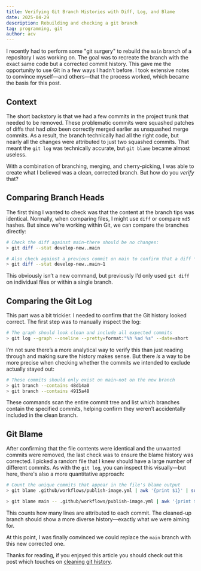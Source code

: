```yaml
---
title: Verifying Git Branch Histories with Diff, Log, and Blame
date: 2025-04-29
description: Rebuilding and checking a git branch
tag: programming, git
author: acv
---
```


I recently had to perform some "git surgery" to rebuild the `main` branch of a repository I was working on. The goal was to recreate the branch with the exact same code but a corrected commit history. This gave me the opportunity to use Git in a few ways I hadn’t before. I took extensive notes to convince myself—and others—that the process worked, which became the basis for this post.

## Context

The short backstory is that we had a few commits in the project trunk that needed to be removed. These problematic commits were squashed patches of diffs that had _also_ been correctly merged earlier as unsquashed merge commits. As a result, the branch technically had all the right code, but nearly all the changes were attributed to just two squashed commits. That meant the `git log` was technically accurate, but `git blame` became almost useless.

With a combination of branching, merging, and cherry-picking, I was able to create what I believed was a clean, corrected branch. But how do you _verify_ that?

## Comparing Branch Heads

The first thing I wanted to check was that the content at the branch tips was identical. Normally, when comparing files, I might use `diff` or compare `md5` hashes. But since we’re working within Git, we can compare the branches directly:

```bash
# Check the diff against main—there should be no changes:
> git diff --stat develop-new..main

# Also check against a previous commit on main to confirm that a diff *would* show something
> git diff --stat develop-new..main~1
```

This obviously isn’t a new command, but previously I’d only used `git diff` on individual files or within a single branch.

## Comparing the Git Log

This part was a bit trickier. I needed to confirm that the Git history looked correct. The first step was to manually inspect the log:

```bash
# The graph should look clean and include all expected commits
> git log --graph --oneline --pretty=format:"%h %ad %s" --date=short
```

I’m not sure there’s a more analytical way to verify this than just reading through and making sure the history makes sense. But there _is_ a way to be more precise when checking whether the commits we intended to exclude actually stayed out:

```bash
# These commits should only exist on main—not on the new branch
> git branch --contains 48d14a0
> git branch --contains 4915a48
```

These commands scan the entire commit tree and list which branches contain the specified commits, helping confirm they weren’t accidentally included in the clean branch.

## Git Blame

After confirming that the file contents were identical and the unwanted commits were removed, the last check was to ensure the blame history was corrected. I picked a random file that I knew should have a large number of different commits. As with the `git log`, you can inspect this visually—but here, there's also a more quantitative approach:

```bash
# Count the unique commits that appear in the file's blame output
> git blame .github/workflows/publish-image.yml | awk '{print $1}' | sort | uniq -c | sort -nr

> git blame main -- .github/workflows/publish-image.yml | awk '{print $1}' | sort | uniq -c | sort -nr
```

This counts how many lines are attributed to each commit. The cleaned-up branch should show a more diverse history—exactly what we were aiming for.

At this point, I was finally convinced we could replace the `main` branch with this new corrected one.

Thanks for reading, if you enjoyed this article you should check out this post which touches on [cleaning git history](/posts/2024-09-30-weekly-update.md).
